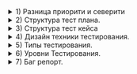 <details>
<summary>1) Разница приорити и северити</summary>
<br>
Серьезность (Severity) - это атрибут, характеризующий влияние дефекта на работоспособность приложения. Приоритет (Priority) - это атрибут, указывающий на очередность выполнения задачи или устранения дефекта. Можно сказать, что это инструмент менеджера по планированию работ.
</details>

<details>
<summary>2) Структура тест плана.</summary>
<br>
1. Що необхідно протестувати?


2. Як буде проводитися тестування?


3. Коли буде проводитися тестування?


4. Критерії початку тестування


5. Критерії закінчення тестування:
</details>

<details>
<summary>3) Структура тест кейса</summary>
<br>
PreConditions	
Test Case Description
PostConditions
</details>

<details>
<summary> 4) Дизайн техники тестирования.</summary>
<br>
Эквивалентное Разделение (Equivalence Partitioning - EP). Как пример, у вас есть диапазон допустимых значений от 1 до 10, вы должны выбрать одно верное значение внутри интервала, скажем, 5, и одно неверное значение вне интервала - 0.

Анализ Граничных Значений (Boundary Value Analysis - BVA). Если взять пример выше, в качестве значений для позитивного тестирования выберем минимальную и максимальную границы (1 и 10), и значения больше и меньше границ (0 и 11). Анализ Граничный значений может быть применен к полям, записям, файлам, или к любого рода сущностям имеющим ограничения.

Причина / Следствие (Cause/Effect - CE). Это, как правило, ввод комбинаций условий (причин), для получения ответа от системы (Следствие). Например, вы проверяете возможность добавлять клиента, используя определенную экранную форму. Для этого вам необходимо будет ввести несколько полей, таких как "Имя", "Адрес", "Номер Телефона" а затем, нажать кнопку "Добавить" - эта "Причина". После нажатия кнопки "Добавить", система добавляет клиента в базу данных и показывает его номер на экране - это "Следствие".

Предугадывание ошибки (Error Guessing - EG). Это когда тест аналитик использует свои знания системы и способность к интерпретации спецификации на предмет того, чтобы "предугадать" при каких входных условиях система может выдать ошибку. Например, спецификация говорит: "пользователь должен ввести код". Тест аналитик, будет думать: "Что, если я не введу код?", "Что, если я введу неправильный код? ", и так далее. Это и есть предугадывание ошибки.

Исчерпывающее тестирование (Exhaustive Testing - ET) - это крайний случай. В пределах этой техники вы должны проверить все возможные комбинации входных значений, и в принципе, это должно найти все проблемы. На практике применение этого метода не представляется возможным, из-за огромного количества входных значений.
</details>

<details>
<summary>5) Типы тестирования.</summary>
<br>
http://www.protesting.ru/testing/testtypes.html
</details>

<details>
<summary>6) Уровни Тестирования.</summary>
<br>
http://www.protesting.ru/testing/testlevels.html
Уровни Тестирования Программного Обеспечения
Тестирование на разных уровнях производится на протяжении всего жизненного цикла разработки и сопровождения программного обеспечения. Уровень тестирования определяет то, над чем производятся тесты: над отдельным модулем, группой модулей или системой, в целом. Проведение тестирования на всех уровнях системы - это залог успешной реализации и сдачи проекта.

Уровни Тестирования
**Компонентное или Модульное тестирование (Component Testing or Unit Testing)
Интеграционное тестирование (Integration Testing)
Системное тестирование (System Testing)
Приемочное тестирование (Acceptance Testing)**
</details>

<details>
<summary>7) Баг репорт.</summary>
<br>
http://www.protesting.ru/testing/testtypes.html
Summary
Version
Severity
Priority
Assigned To
Steps to Reproduce
Actual Result
Expected Result
Attachment
</details>

